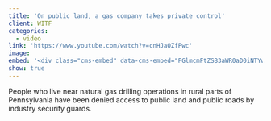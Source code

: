 ```yaml
---
title: 'On public land, a gas company takes private control'
client: WITF
categories:
  - video
link: 'https://www.youtube.com/watch?v=cnHJaOZfPwc'
image:
embed: '<div class="cms-embed" data-cms-embed="PGlmcmFtZSB3aWR0aD0iNTYwIiBoZWlnaHQ9IjMxNSIgc3JjPSJodHRwczovL3d3dy55b3V0dWJlLmNvbS9lbWJlZC9jbkhKYU9aZlB3YyIgZnJhbWVib3JkZXI9IjAiIGFsbG93PSJhY2NlbGVyb21ldGVyOyBhdXRvcGxheTsgZW5jcnlwdGVkLW1lZGlhOyBneXJvc2NvcGU7IHBpY3R1cmUtaW4tcGljdHVyZSIgYWxsb3dmdWxsc2NyZWVuPjwvaWZyYW1lPg=="><iframe src="https://www.youtube.com/embed/cnHJaOZfPwc" allow="accelerometer; autoplay; encrypted-media; gyroscope; picture-in-picture" allowfullscreen="" width="560" height="315" frameborder="0"></iframe></div>'
show: true
---
```


People who live near natural gas drilling operations in rural parts of Pennsylvania have been denied access to public land and public roads by industry security guards.